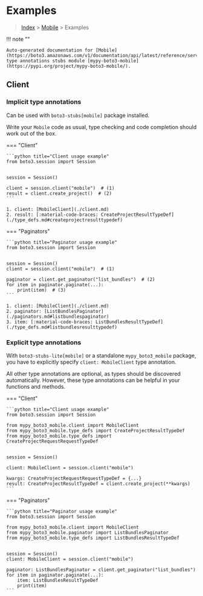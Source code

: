 # Examples

> [Index](../README.md) > [Mobile](./README.md) > Examples

!!! note ""

    Auto-generated documentation for [Mobile](https://boto3.amazonaws.com/v1/documentation/api/latest/reference/services/mobile.html#Mobile)
    type annotations stubs module [mypy-boto3-mobile](https://pypi.org/project/mypy-boto3-mobile/).

## Client

### Implicit type annotations

Can be used with `boto3-stubs[mobile]` package installed.

Write your `Mobile` code as usual,
type checking and code completion should work out of the box.


=== "Client"

    ```python title="Client usage example"
    from boto3.session import Session


    session = Session()

    client = session.client("mobile")  # (1)
    result = client.create_project()  # (2)
    ```

    1. client: [MobileClient](./client.md)
    2. result: [:material-code-braces: CreateProjectResultTypeDef](./type_defs.md#createprojectresulttypedef) 



=== "Paginators"

    ```python title="Paginator usage example"
    from boto3.session import Session


    session = Session()
    client = session.client("mobile")  # (1)

    paginator = client.get_paginator("list_bundles")  # (2)
    for item in paginator.paginate(...):
        print(item)  # (3)
    ```

    1. client: [MobileClient](./client.md)
    2. paginator: [ListBundlesPaginator](./paginators.md#listbundlespaginator)
    3. item: [:material-code-braces: ListBundlesResultTypeDef](./type_defs.md#listbundlesresulttypedef) 




### Explicit type annotations

With `boto3-stubs-lite[mobile]`
or a standalone `mypy_boto3_mobile` package, you have to explicitly specify `client: MobileClient` type annotation.

All other type annotations are optional, as types should be discovered automatically.
However, these type annotations can be helpful in your functions and methods.


=== "Client"

    ```python title="Client usage example"
    from boto3.session import Session

    from mypy_boto3_mobile.client import MobileClient
    from mypy_boto3_mobile.type_defs import CreateProjectResultTypeDef
    from mypy_boto3_mobile.type_defs import CreateProjectRequestRequestTypeDef


    session = Session()

    client: MobileClient = session.client("mobile")

    kwargs: CreateProjectRequestRequestTypeDef = {...}
    result: CreateProjectResultTypeDef = client.create_project(**kwargs)
    ```



=== "Paginators"

    ```python title="Paginator usage example"
    from boto3.session import Session

    from mypy_boto3_mobile.client import MobileClient
    from mypy_boto3_mobile.paginator import ListBundlesPaginator
    from mypy_boto3_mobile.type_defs import ListBundlesResultTypeDef


    session = Session()
    client: MobileClient = session.client("mobile")

    paginator: ListBundlesPaginator = client.get_paginator("list_bundles")
    for item in paginator.paginate(...):
        item: ListBundlesResultTypeDef
        print(item)
    ```




